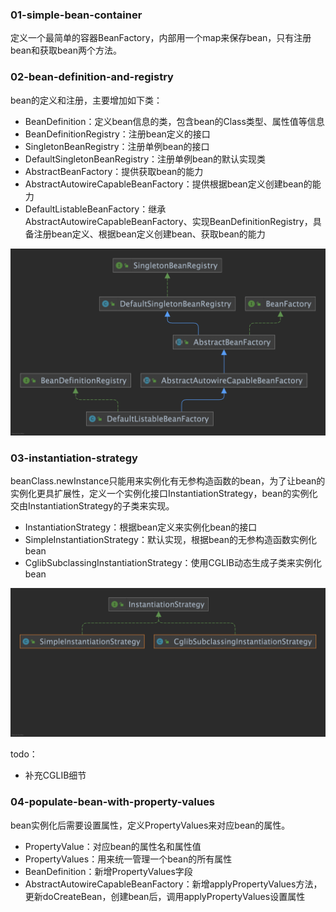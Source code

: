 ### 01-simple-bean-container
定义一个最简单的容器BeanFactory，内部用一个map来保存bean，只有注册bean和获取bean两个方法。

### 02-bean-definition-and-registry
bean的定义和注册，主要增加如下类：
- BeanDefinition：定义bean信息的类，包含bean的Class类型、属性值等信息
- BeanDefinitionRegistry：注册bean定义的接口
- SingletonBeanRegistry：注册单例bean的接口
- DefaultSingletonBeanRegistry：注册单例bean的默认实现类
- AbstractBeanFactory：提供获取bean的能力
- AbstractAutowireCapableBeanFactory：提供根据bean定义创建bean的能力
- DefaultListableBeanFactory：继承AbstractAutowireCapableBeanFactory、实现BeanDefinitionRegistry，具备注册bean定义、根据bean定义创建bean、获取bean的能力

![](./assets/DefaultListableBeanFactory.png)

### 03-instantiation-strategy
beanClass.newInstance只能用来实例化有无参构造函数的bean，为了让bean的实例化更具扩展性，定义一个实例化接口InstantiationStrategy，bean的实例化交由InstantiationStrategy的子类来实现。
- InstantiationStrategy：根据bean定义来实例化bean的接口
- SimpleInstantiationStrategy：默认实现，根据bean的无参构造函数实例化bean
- CglibSubclassingInstantiationStrategy：使用CGLIB动态生成子类来实例化bean

![](./assets/InstantiationStrategy.png)

todo：
- 补充CGLIB细节

### 04-populate-bean-with-property-values
bean实例化后需要设置属性，定义PropertyValues来对应bean的属性。
- PropertyValue：对应bean的属性名和属性值
- PropertyValues：用来统一管理一个bean的所有属性
- BeanDefinition：新增PropertyValues字段
- AbstractAutowireCapableBeanFactory：新增applyPropertyValues方法，更新doCreateBean，创建bean后，调用applyPropertyValues设置属性

